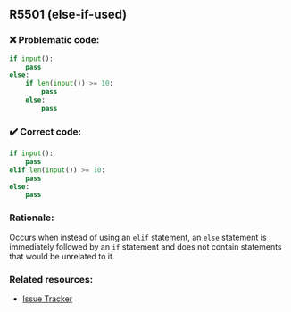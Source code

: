 ## R5501 (else-if-used)

### :x: Problematic code:

```python
if input():
    pass
else:
    if len(input()) >= 10:
        pass
    else:
        pass
```

### :heavy_check_mark: Correct code:

```python
if input():
    pass
elif len(input()) >= 10:
    pass
else:
    pass
```

### Rationale:

Occurs when instead of using an `elif` statement, an `else` 
statement is immediately followed by an `if` statement
and does not contain statements that would be unrelated to it.

### Related resources:

- [Issue Tracker](https://github.com/PyCQA/pylint/issues?q=is%3Aissue+%22else-if-used%22+OR+%22R5501%22)
